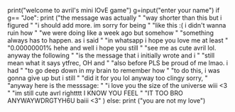 print("welcome to avril's mini lOvE game")
g=input("enter your name")
if g== "Joe":
    print ("the message was actually "
           "way shorter than this but i figured "
           "i should add more. im sorry for being "
           "like this :( i didn't wanna ruin how "
           "we were doing like a week ago but somehow "
           "something always has to happen. as i said "
           "in whatsapp i hope you love me at least "
           "0.00000001% hehe and well i hope you still "
           "see me as cute avril lol. anyway the following "
           "is the message that i initially wrote and i "
           "still mean what it says ytfrec, OH and "
           "also before PLS be proud of me lmao. i had "
           "to go deep down in my brain to remember how "
           "to do this, i was gonna give up but i still "
           "did it for you lol anyway too clingy sorry, "
           "anyway here is the messsage: "
           "i love you the size of the universe wiii <3 "
           "im still cute avrl rightttt I KNOW YOU FEEL "
           "IT TOO BRO ANYWAYWDRGTYH6U baiii <3" )
else:
    print ("you are not my love")
